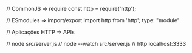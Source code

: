 // CommonJS => require
const http = require('http');

// ESmodules => import/export
import http from 'http'; type: "module"

// Aplicações HTTP => APIs

// node src/server.js
// node --watch src/server.js
// http localhost:3333
